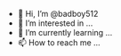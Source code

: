 - 👋 Hi, I’m @badboy512
- 👀 I’m interested in ...
- 🌱 I’m currently learning ...
- 📫 How to reach me ...

<!---
badboy512/badboy512 is a ✨ special ✨ repository because its `README.md` (this file) appears on your GitHub profile.
You can click the Preview link to take a look at your changes.
--->
